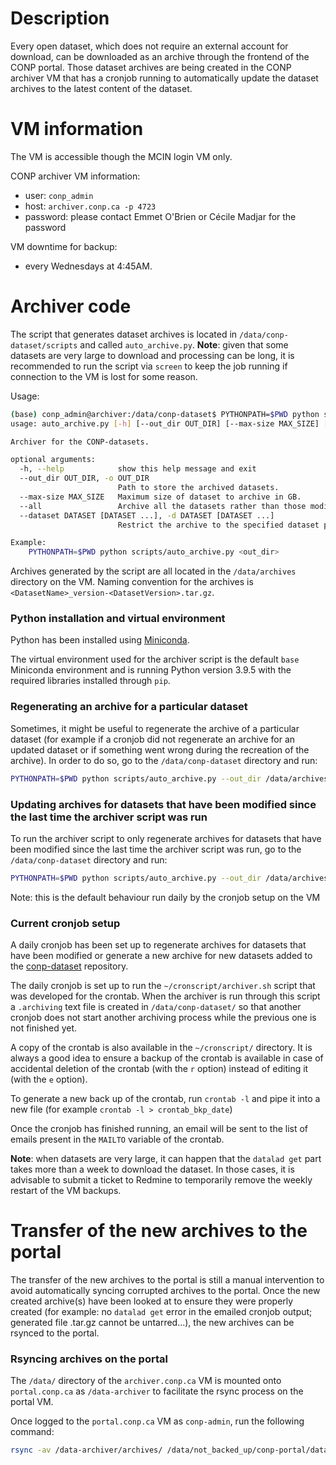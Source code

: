 # Description

Every open dataset, which does not require an external account for download, can be downloaded as an archive
through the frontend of the CONP portal. Those dataset archives are being created in the CONP archiver VM that
has a cronjob running to automatically update the dataset archives to the latest content of the dataset.


# VM information

The VM is accessible though the MCIN login VM only. 

CONP archiver VM information:
- user: `conp_admin`
- host: `archiver.conp.ca -p 4723`
- password: please contact Emmet O'Brien or Cécile Madjar for the password

VM downtime for backup: 
- every Wednesdays at 4:45AM.


# Archiver code

The script that generates dataset archives is located in `/data/conp-dataset/scripts` and called `auto_archive.py`.
**Note**: given that some datasets are very large to download and processing can be long, it is recommended to run the
script via `screen` to keep the job running if connection to the VM is lost for some reason.

Usage:
```bash
(base) conp_admin@archiver:/data/conp-dataset$ PYTHONPATH=$PWD python scripts/auto_archive.py -h
usage: auto_archive.py [-h] [--out_dir OUT_DIR] [--max-size MAX_SIZE] [--all | --dataset DATASET [DATASET ...]]

Archiver for the CONP-datasets.

optional arguments:
  -h, --help            show this help message and exit
  --out_dir OUT_DIR, -o OUT_DIR
                        Path to store the archived datasets.
  --max-size MAX_SIZE   Maximum size of dataset to archive in GB.
  --all                 Archive all the datasets rather than those modified since the last time.
  --dataset DATASET [DATASET ...], -d DATASET [DATASET ...]
                        Restrict the archive to the specified dataset paths.

Example:
    PYTHONPATH=$PWD python scripts/auto_archive.py <out_dir>

```

Archives generated by the script are all located in the `/data/archives` directory on the VM. Naming convention for
the archives is `<DatasetName>_version-<DatasetVersion>.tar.gz`.


### Python installation and virtual environment

Python has been installed using [Miniconda](https://docs.conda.io/en/latest/miniconda.html). 

The virtual environment used for the archiver script is the default `base` Miniconda environment and is running 
Python version 3.9.5 with the required libraries installed through `pip`.


### Regenerating an archive for a particular dataset

Sometimes, it might be useful to regenerate the archive of a particular dataset (for example if a cronjob did not 
regenerate an archive for an updated dataset or if something went wrong during the recreation of the archive).
In order to do so, go to the `/data/conp-dataset` directory and run:

```bash
PYTHONPATH=$PWD python scripts/auto_archive.py --out_dir /data/archives/ --dataset projects/<DATASET_DIRECTORY_NAME>
```


### Updating archives for datasets that have been modified since the last time the archiver script was run

To run the archiver script to only regenerate archives for datasets that have been modified since the last time the
archiver script was run, go to the `/data/conp-dataset` directory and run:

```bash
PYTHONPATH=$PWD python scripts/auto_archive.py --out_dir /data/archives/
```

Note: this is the default behaviour run daily by the cronjob setup on the VM


### Current cronjob setup

A daily cronjob has been set up to regenerate archives for datasets that have been modified or generate a new 
archive for new datasets added to the [conp-dataset](https://github.com/CONP-PCNO/conp-dataset.git) repository.

The daily cronjob is set up to run the `~/cronscript/archiver.sh` script that was developed for the crontab. When
the archiver is run through this script a `.archiving` text file is created in `/data/conp-dataset/` so that
another cronjob does not start another archiving process while the previous one is not finished yet.

A copy of the crontab is also available in the `~/cronscript/` directory. It is always a good idea to ensure a 
backup of the crontab is available in case of accidental deletion of the crontab (with the `r` option) instead 
of editing it (with the `e` option).

To generate a new back up of the crontab, run `crontab -l` and pipe it into a new file (for example
`crontab -l > crontab_bkp_date`)

Once the cronjob has finished running, an email will be sent to the list of emails present in the `MAILTO` variable 
of the crontab.

**Note**: when datasets are very large, it can happen that the `datalad get` part takes more than a week to download
the dataset. In those cases, it is advisable to submit a ticket to Redmine to temporarily remove the weekly restart
of the VM backups.


# Transfer of the new archives to the portal

The transfer of the new archives to the portal is still a manual intervention to avoid automatically syncing corrupted
archives to the portal. Once the new created archive(s) have been looked at to ensure they were properly created
(for example: no `datalad get` error in the emailed cronjob output; generated file .tar.gz cannot be untarred...),
the new archives can be rsynced to the portal.

### Rsyncing archives on the portal

The `/data/` directory of the `archiver.conp.ca` VM is mounted onto `portal.conp.ca` as `/data-archiver` to facilitate 
the rsync process on the portal VM.

Once logged to the `portal.conp.ca` VM as `conp-admin`, run the following command:

```bash
rsync -av /data-archiver/archives/ /data/not_backed_up/conp-portal/data/.cache/
```

